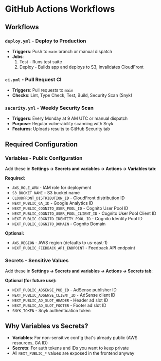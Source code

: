 # GitHub Actions Workflows

## Workflows

### `deploy.yml` - Deploy to Production
- **Triggers**: Push to `main` branch or manual dispatch
- **Jobs**:
  1. Test - Runs test suite
  2. Deploy - Builds app and deploys to S3, invalidates CloudFront

### `ci.yml` - Pull Request CI
- **Triggers**: Pull requests to `main`
- **Checks**: Lint, Type Check, Test, Build, Security Scan (Snyk)

### `security.yml` - Weekly Security Scan
- **Triggers**: Every Monday at 9 AM UTC or manual dispatch
- **Purpose**: Regular vulnerability scanning with Snyk
- **Features**: Uploads results to GitHub Security tab

## Required Configuration

### Variables - Public Configuration
Add these in **Settings → Secrets and variables → Actions → Variables tab**:

**Required:**
- `AWS_ROLE_ARN` - IAM role for deployment
- `S3_BUCKET_NAME` - S3 bucket name  
- `CLOUDFRONT_DISTRIBUTION_ID` - CloudFront distribution ID
- `NEXT_PUBLIC_GA_ID` - Google Analytics ID
- `NEXT_PUBLIC_COGNITO_USER_POOL_ID` - Cognito User Pool ID
- `NEXT_PUBLIC_COGNITO_USER_POOL_CLIENT_ID` - Cognito User Pool Client ID
- `NEXT_PUBLIC_COGNITO_IDENTITY_POOL_ID` - Cognito Identity Pool ID
- `NEXT_PUBLIC_COGNITO_DOMAIN` - Cognito Domain

**Optional:**
- `AWS_REGION` - AWS region (defaults to us-east-1)
- `NEXT_PUBLIC_FEEDBACK_API_ENDPOINT` - Feedback API endpoint

### Secrets - Sensitive Values
Add these in **Settings → Secrets and variables → Actions → Secrets tab**:

**Optional (for future use):**
- `NEXT_PUBLIC_ADSENSE_PUB_ID` - AdSense publisher ID
- `NEXT_PUBLIC_ADSENSE_CLIENT_ID` - AdSense client ID
- `NEXT_PUBLIC_AD_SLOT_HEADER` - Header ad slot ID
- `NEXT_PUBLIC_AD_SLOT_FOOTER` - Footer ad slot ID
- `SNYK_TOKEN` - Snyk authentication token

## Why Variables vs Secrets?
- **Variables**: For non-sensitive config that's already public (AWS resources, GA ID)
- **Secrets**: For auth tokens and IDs you want to keep private
- All `NEXT_PUBLIC_*` values are exposed in the frontend anyway